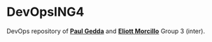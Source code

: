 # DevOpsING4
DevOps repository of <a href = "https://github.com/pauloo18/">**Paul Gedda**</a> and <a href = "https://github.com/EliottElek/">**Eliott Morcillo**</a> Group 3 (inter).

